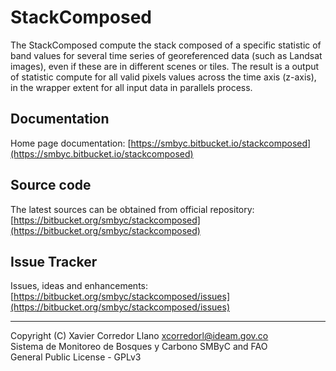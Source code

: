 # StackComposed
 
The StackComposed compute the stack composed of a specific statistic of band values for several time series of georeferenced data (such as Landsat images), even if these are in different scenes or tiles. The result is a output of statistic compute for all valid pixels values across the time axis (z-axis), in the wrapper extent for all input data in parallels process.

## Documentation

Home page documentation: [https://smbyc.bitbucket.io/stackcomposed](https://smbyc.bitbucket.io/stackcomposed)

## Source code

The latest sources can be obtained from official repository:
[https://bitbucket.org/smbyc/stackcomposed](https://bitbucket.org/smbyc/stackcomposed)

## Issue Tracker

Issues, ideas and enhancements: [https://bitbucket.org/smbyc/stackcomposed/issues](https://bitbucket.org/smbyc/stackcomposed/issues)

***

Copyright (C) Xavier Corredor Llano <xcorredorl@ideam.gov.co>  
Sistema de Monitoreo de Bosques y Carbono SMByC and FAO  
General Public License - GPLv3
